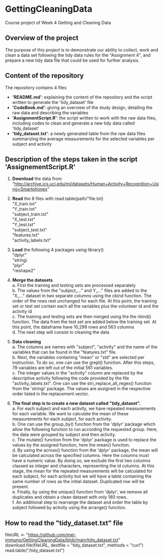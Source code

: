 # GettingCleaningData
Course project of Week 4 Getting and Cleaning Data

## Overview of the project
The purpose of this project is to demonstrate our ability to collect, work and clean a data set following the tidy data rules for the "Assignment 4", and prepare a new tidy data file that could be used for further analysis.


## Content of the repository
The repository contains 4 files  
- **'README.md'**: explaining the content of the repository and the script written to generate the 'tidy_dataset' file  
- **'CodeBook.md'**: giving an overview of the study design, detailing the raw data and describing the variables  
- **'AssignmentScript.R'**: the script written to work with the raw data files, including codes to clean and generate a new tidy data called 'tidy_dataset'  
-  **'tidy_dataset.txt'**: a newly generated table from the raw data files summarizing the average measurements for the selected variables per subject and activity  


## Description of the steps taken in the script 'AssignementScript.R'

1. **Download** the data from "http://archive.ics.uci.edu/ml/datasets/Human+Activity+Recognition+Using+Smartphones"  

2. **Read** the 8 files with read.table(path/"file.txt)  
        "X_train.txt"  
        "Y_train.txt"  
        "subject_train.txt"  
        "X_test.txt"  
        "Y_test.txt"  
        "subject_test.txt"  
        "features.txt"  
        "activity_labels.txt"  
        
3. **Load** the following 4 packages using library()  
        "dplyr"  
        "stringi  
        "plyr"  
        "reshape2"  
        
4. **Merge the datasets**  
        a. First the training and testing sets are processed separately  
        b. The values from the "subject_..." and Y_..." files are added to the "X_..." dataset in two separate columns using the cbind function.  The order of the rows rest unchanged for each file. At this point, the training set or test set contain each all the variables plus the volunteer id and the activity id  
        c. The training and testing sets are then merged using the the rbind() function. The data from the test set are added below the training set. At this point, the dataframe have 10,299 rows and 563 columns  
        d. The next step will consist in cleaning the data  

5. **Data cleaning**  
        a. The columns are names with "subject", "activity" and the name of the variables that can be found in the "features.txt" file.  
        b. Next, the variables containing "mean" or "std" are selected per instruction. To do so, one can use the grepl() function. After this steps, 79 variables are left out of the initial 561 variables.  
        c. The integer values in the "activity" column are replaced by the descriptive activity following the code provided by the file "activity_labels.txt". One can use the stri_replace_all_regex() function from the 'stringi' package. The values are assigned in the respective order listed in the replacement vector.  

6. **The final step is to create a new dataset called "tidy_dataset".**  
        a. For each subject and each activity, we have repeated measurements for each variable. We want to calculate the mean of these measurements for each subject, for each activity.  
        b. One can use the group_by() function from the 'dplyr' package which allow the following function to run according the requested group. Here, the data were grouped by subject and then activity.  
        c. The mutate() function from the 'dplyr' package is used to replace the values by the assigned function, here the mean() function.  
        d. By using the across() function from the 'dplyr' package, the mean will be calculated across the specified columns. Here the columns must have a numeric value. By doing so, we exclude the first two columns classed as integer and characters, representing the id columns. At this stage, the mean for the repeated measurements will be calculated for each subject, for each activity but we will have a table containing the same number of rows as the initial dataset. Duplicated row will be present.  
        e. Finally, by using the unique() function from 'dplyr', we remove all duplicates and obtain a clean dataset with only 180 rows.  
        f. An additional step to rearrange the dataset and order the table by subject followed by activity using the arrange() function.

## How to read the "tidy_dataset.txt" file
fileURL <- "https://github.com/mel-immuno/GettingCleaningData/blob/main/tidy_dataset.txt"  
download.file(fileURL, destfile = "tidy_dataset.txt", methods = "curl")  
read.table("/tidy_dataset.txt")
